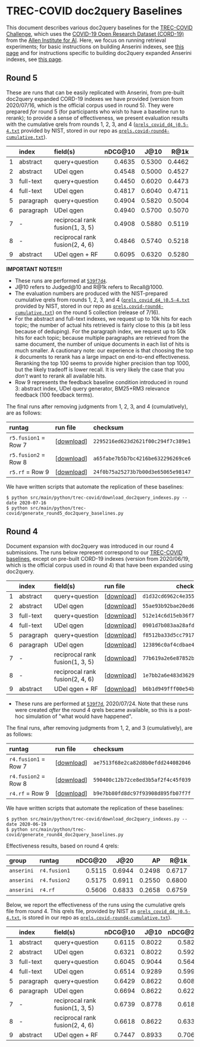 # TREC-COVID doc2query Baselines

This document describes various doc2query baselines for the [TREC-COVID Challenge](https://ir.nist.gov/covidSubmit/), which uses the [COVID-19 Open Research Dataset (CORD-19)](https://pages.semanticscholar.org/coronavirus-research) from the [Allen Institute for AI](https://allenai.org/).
Here, we focus on running retrieval experiments; for basic instructions on building Anserini indexes, see [this page](experiments-cord19.md) and for instructions specific to building doc2query expanded Anserini indexes, see [this page](https://github.com/castorini/docTTTTTquery/).

## Round 5

These are runs that can be easily replicated with Anserini, from pre-built doc2query expanded CORD-19 indexes we have provided (version from 2020/07/16, which is the official corpus used in round 5).
They were prepared _for_ round 5 (for participants who wish to have a baseline run to rerank); to provide a sense of effectiveness, we present evaluation results with the cumulative qrels from rounds 1, 2, 3, and 4 ([`qrels_covid_d4_j0.5-4.txt`](https://ir.nist.gov/covidSubmit/data/qrels-covid_d4_j0.5-4.txt) provided by NIST, stored in our repo as [`qrels.covid-round4-cumulative.txt`](../src/main/resources/topics-and-qrels/qrels.covid-round4-cumulative.txt)).

|    | index     | field(s)                        | nDCG@10 | J@10 | R@1k | run file | checksum |
|---:|:----------|:--------------------------------|--------:|-----:|-----:|:---------|----------|
|  1 | abstract  | query+question                  | 0.4635 | 0.5300 | 0.4462 | [[download](https://www.dropbox.com/s/sa6abjrk1esxn38/expanded.anserini.covid-r5.abstract.qq.bm25.txt)]    | `9923233a31ac004f84b7d563baf6543c` |
|  2 | abstract  | UDel qgen                       | 0.4548 | 0.5000 | 0.4527 | [[download](https://www.dropbox.com/s/t3s3oj9g0b1nphk/expanded.anserini.covid-r5.abstract.qdel.bm25.txt)]  | `e0c7a1879e5b1742045bba0f5293d558` |
|  3 | full-text | query+question                  | 0.4450 | 0.6020 | 0.4473 | [[download](https://www.dropbox.com/s/utvw91nluzwm3ex/expanded.anserini.covid-r5.full-text.qq.bm25.txt)]   | `78aa7f481de91d22192163ed934d02ee` |
|  4 | full-text | UDel qgen                       | 0.4817 | 0.6040 | 0.4711 | [[download](https://www.dropbox.com/s/xk2jyiwh5fjdwst/expanded.anserini.covid-r5.full-text.qdel.bm25.txt)] | `51cbae025bf90dadf8f26c5c31af9f66` |
|  5 | paragraph | query+question                  | 0.4904 | 0.5820 | 0.5004 | [[download](https://www.dropbox.com/s/rjbyljcpziv31xx/expanded.anserini.covid-r5.paragraph.qq.bm25.txt)]   | `0b80444c8a737748ba9199ddf0795421` |
|  6 | paragraph | UDel qgen                       | 0.4940 | 0.5700 | 0.5070 | [[download](https://www.dropbox.com/s/f4h2jhhla4o26wr/expanded.anserini.covid-r5.paragraph.qdel.bm25.txt)] | `2040b9a4759af722d50610f26989c328` |
|  7 | -         | reciprocal rank fusion(1, 3, 5) | 0.4908 | 0.5880 | 0.5119 | [[download](https://www.dropbox.com/s/bj00pfwngi2j2g1/expanded.anserini.covid-r5.fusion1.txt)]             | `c0ffc7b1719f64d2f37ce99a9ef0413c` |
|  8 | -         | reciprocal rank fusion(2, 4, 6) | 0.4846 | 0.5740 | 0.5218 | [[download](https://www.dropbox.com/s/f5ro0ex38gkvnqc/expanded.anserini.covid-r5.fusion2.txt)]             | `329f13267abf3f3d429a1593c1bd862f` |
|  9 | abstract  | UDel qgen + RF                  | 0.6095 | 0.6320 | 0.5280 | [[download](https://www.dropbox.com/s/j6op32bcaszd1up/expanded.anserini.covid-r5.abstract.qdel.bm25%2Brm3Rf.txt)] | `a5e016c84d5547519ffbcf74c9a24fc8` |

**IMPORTANT NOTES!!!**

+ These runs are performed at [`539f7d4`](https://github.com/castorini/anserini/commit/539f7d43a0183454a633f34aa20b46d2eeec1a19).
+ J@10 refers to Judged@10 and R@1k refers to Recall@1000.
+ The evaluation numbers are produced with the NIST-prepared cumulative qrels from rounds 1, 2, 3, and 4 ([`qrels_covid_d4_j0.5-4.txt`](https://ir.nist.gov/covidSubmit/data/qrels-covid_d4_j0.5-4.txt) provided by NIST, stored in our repo as [`qrels.covid-round4-cumulative.txt`](../src/main/resources/topics-and-qrels/qrels.covid-round4-cumulative.txt)) on the round 5 collection (release of 7/16).
+ For the abstract and full-text indexes, we request up to 10k hits for each topic; the number of actual hits retrieved is fairly close to this (a bit less because of deduping). For the paragraph index, we request up to 50k hits for each topic; because multiple paragraphs are retrieved from the same document, the number of unique documents in each list of hits is much smaller. A cautionary note: our experience is that choosing the top _k_ documents to rerank has a large impact on end-to-end effectiveness. Reranking the top 100 seems to provide higher precision than top 1000, but the likely tradeoff is lower recall. It is very likely the case that you _don't_ want to rerank all available hits.
+ Row 9 represents the feedback baseline condition introduced in round 3: abstract index, UDel query generator, BM25+RM3 relevance feedback (100 feedback terms).

The final runs after removing judgments from 1, 2, 3, and 4 (cumulatively), are as follows:

| runtag | run file | checksum |
|:-------|:---------|:---------|
| `r5.fusion1` = Row 7 | [[download](https://www.dropbox.com/s/5ke2c4x2z8de31h/expanded.anserini.final-r5.fusion1.txt)] | `2295216ed623d2621f00c294f7c389e1` |
| `r5.fusion2` = Row 8 | [[download](https://www.dropbox.com/s/j1qdqr88cbsybae/expanded.anserini.final-r5.fusion2.txt)] | `a65fabe7b5b7bc4216be632296269ce6` |
| `r5.rf` = Row 9      | [[download](https://www.dropbox.com/s/5bm4pdngh5bx3px/expanded.anserini.final-r5.rf.txt)]      | `24f0b75a25273b7b00d3e65065e98147` |

We have written scripts that automate the replication of these baselines:

```
$ python src/main/python/trec-covid/download_doc2query_indexes.py --date 2020-07-16
$ python src/main/python/trec-covid/generate_round5_doc2query_baselines.py
```


## Round 4

Document expansion with doc2query was introduced in our round 4 submissions.
The runs below represent correspond to our [TREC-COVID baselines](experiments-covid.md), except on pre-built CORD-19 indexes (version from 2020/06/19, which is the official corpus used in round 4) that have been expanded using doc2query.

|    | index     | field(s)                        | run file | checksum |
|---:|:----------|:--------------------------------|:---------|----------|
|  1 | abstract  | query+question                  | [[download](https://www.dropbox.com/s/yxapvqec9o2ucon/expanded.anserini.covid-r4.abstract.qq.bm25.txt)]           | `d1d32cd6962c4e355a47e7f1fdfb0c74` |
|  2 | abstract  | UDel qgen                       | [[download](https://www.dropbox.com/s/vnk3swwwfcncolk/expanded.anserini.covid-r4.abstract.qdel.bm25.txt)]         | `55ae93b92bae20ed64fc9f191c6ea667` |
|  3 | full-text | query+question                  | [[download](https://www.dropbox.com/s/pkk3m90bv0rpxru/expanded.anserini.covid-r4.full-text.qq.bm25.txt)]          | `512e14c6d15eb36f7fc9c537281badd3` |
|  4 | full-text | UDel qgen                       | [[download](https://www.dropbox.com/s/44hoa9xkf6tv0hq/expanded.anserini.covid-r4.full-text.qdel.bm25.txt)]        | `0901d7b083aa28afd431cf330fe7293c` |
|  5 | paragraph | query+question                  | [[download](https://www.dropbox.com/s/z90xag7eh5pi53e/expanded.anserini.covid-r4.paragraph.qq.bm25.txt)]          | `f8512ba33d5cc79176d71424d05f81cb` |
|  6 | paragraph | UDel qgen                       | [[download](https://www.dropbox.com/s/eno3z8pi7bnfy2p/expanded.anserini.covid-r4.paragraph.qdel.bm25.txt)]        | `123896c0af4cdbae471c21d2da7de1f7` |
|  7 | -         | reciprocal rank fusion(1, 3, 5) | [[download](https://www.dropbox.com/s/zfbt15ivm37tolt/expanded.anserini.covid-r4.fusion1.txt)]                    | `77b619a2e6e87852b85d31637ceb6219` |
|  8 | -         | reciprocal rank fusion(2, 4, 6) | [[download](https://www.dropbox.com/s/e7ki5e8jqi718bp/expanded.anserini.covid-r4.fusion2.txt)]                    | `1e7bb2a6e483d3629378c3107457b216` |
|  9 | abstract  | UDel qgen + RF                  | [[download](https://www.dropbox.com/s/1uzy5ni33kvxq2o/expanded.anserini.covid-r4.abstract.qdel.bm25%2Brm3Rf.txt)] | `b6b1d949fff00e54b13e533e27455731` |

+ These runs are performed at [`539f7d`](https://github.com/castorini/anserini/commit/539f7d43a0183454a633f34aa20b46d2eeec1a19), 2020/07/24. Note that these runs were created _after_ the round 4 qrels became available, so this is a post-hoc simulation of "what would have happened".

The final runs, after removing judgments from 1, 2, and 3 (cumulatively), are as follows:

| runtag | run file | checksum |
|:-------|:---------|:---------|
| `r4.fusion1` = Row 7 | [[download](https://www.dropbox.com/s/mjgb5lz9ftty1w2/expanded.anserini.final-r4.fusion1.txt)] | `ae7513f68e2ca82d8b0efdd244082046` |
| `r4.fusion2` = Row 8 | [[download](https://www.dropbox.com/s/5epunmkexqtupe6/expanded.anserini.final-r4.fusion2.txt)] | `590400c12b72ce8ed3b5af2f4c45f039` |
| `r4.rf` = Row 9      | [[download](https://www.dropbox.com/s/kqbu3cui214ijyh/expanded.anserini.final-r4.rf.txt)]      | `b9e7bb80fd8dc97f93908d895fb07f7f` |

We have written scripts that automate the replication of these baselines:

```
$ python src/main/python/trec-covid/download_doc2query_indexes.py --date 2020-06-19
$ python src/main/python/trec-covid/generate_round4_doc2query_baselines.py
```

Effectiveness results, based on round 4 qrels:

| group | runtag | nDCG@20 | J@20 | AP   | R@1k |
|:------|:-------|--------:|-----:|-----:|-----:|
| `anserini` | `r4.fusion1` | 0.5115 | 0.6944 | 0.2498 | 0.6717
| `anserini` | `r4.fusion2` | 0.5175 | 0.6911 | 0.2550 | 0.6800
| `anserini` | `r4.rf`      | 0.5606 | 0.6833 | 0.2658 | 0.6759

Below, we report the effectiveness of the runs using the cumulative qrels file from round 4.
This qrels file, provided by NIST as [`qrels_covid_d4_j0.5-4.txt`](https://ir.nist.gov/covidSubmit/data/qrels-covid_d4_j0.5-4.txt), is stored in our repo as [`qrels.covid-round4-cumulative.txt`](../src/main/resources/topics-and-qrels/qrels.covid-round4-cumulative.txt)).

|    | index     | field(s)                 | nDCG@10 | J@10 | nDCG@20 | J@20 | AP | R@1k | J@1k |
|---:|:----------|:-------------------------|--------:|-----:|--------:|-----:|---:|-----:|-----:|
|  1 | abstract  | query+question                  | 0.6115 | 0.8022 | 0.5823 | 0.7900 | 0.2499 | 0.5038 | 0.2676
|  2 | abstract  | UDel qgen                       | 0.6321 | 0.8022 | 0.5922 | 0.7678 | 0.2528 | 0.5098 | 0.2672
|  3 | full-text | query+question                  | 0.6045 | 0.9044 | 0.5640 | 0.8522 | 0.2420 | 0.4996 | 0.3037
|  4 | full-text | UDel qgen                       | 0.6514 | 0.9289 | 0.5991 | 0.8711 | 0.2665 | 0.5240 | 0.3114
|  5 | paragraph | query+question                  | 0.6429 | 0.8622 | 0.6080 | 0.8333 | 0.2932 | 0.5635 | 0.3256
|  6 | paragraph | UDel qgen                       | 0.6694 | 0.8622 | 0.6229 | 0.8411 | 0.2953 | 0.5677 | 0.3232
|  7 | -         | reciprocal rank fusion(1, 3, 5) | 0.6739 | 0.8778 | 0.6188 | 0.8533 | 0.2914 | 0.5750 | 0.3362
|  8 | -         | reciprocal rank fusion(2, 4, 6) | 0.6618 | 0.8622 | 0.6331 | 0.8444 | 0.2974 | 0.5847 | 0.3344
|  9 | abstract  | UDel qgen + RF                  | 0.7447 | 0.8933 | 0.7067 | 0.8589 | 0.3182 | 0.5812 | 0.2904
